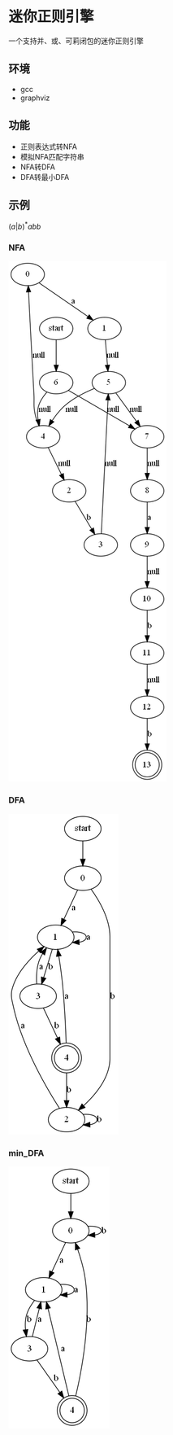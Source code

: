 # 迷你正则引擎

一个支持并、或、可莉闭包的迷你正则引擎

## 环境

- gcc
- graphviz

## 功能

- 正则表达式转NFA
- 模拟NFA匹配字符串
- NFA转DFA
- DFA转最小DFA

## 示例

$(a|b)^*abb$

### NFA

![](pic/nfa.png)

### DFA

![dfa](pic\dfa.png)

### min_DFA

![min_dfa](pic\min_dfa.png)